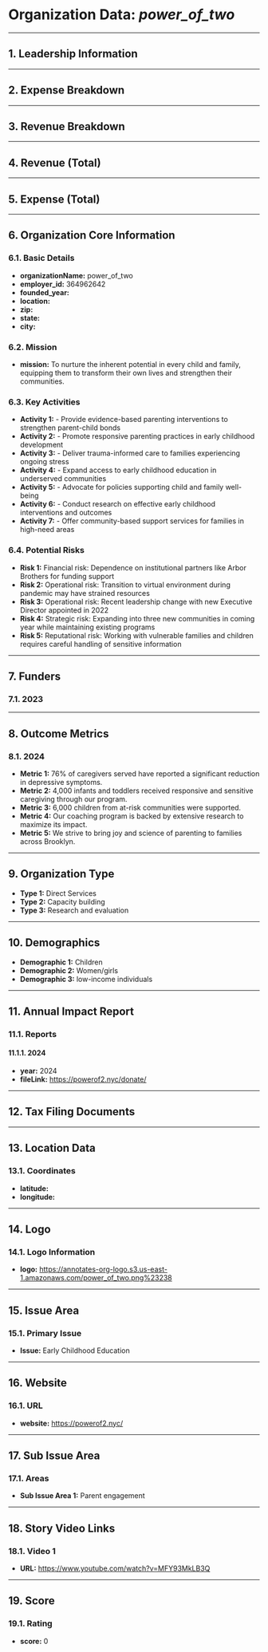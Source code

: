 # Organization Data: *power_of_two*

---

## 1. Leadership Information

---

## 2. Expense Breakdown

---

## 3. Revenue Breakdown

---

## 4. Revenue (Total)

---

## 5. Expense (Total)

---

## 6. Organization Core Information
### 6.1. Basic Details
- **organizationName:** power_of_two
- **employer_id:** 364962642
- **founded_year:** 
- **location:** 
- **zip:** 
- **state:** 
- **city:** 

### 6.2. Mission
- **mission:** To nurture the inherent potential in every child and family, equipping them to transform their own lives and strengthen their communities.

### 6.3. Key Activities
- **Activity 1:** - Provide evidence-based parenting interventions to strengthen parent-child bonds
- **Activity 2:** - Promote responsive parenting practices in early childhood development
- **Activity 3:** - Deliver trauma-informed care to families experiencing ongoing stress
- **Activity 4:** - Expand access to early childhood education in underserved communities
- **Activity 5:** - Advocate for policies supporting child and family well-being
- **Activity 6:** - Conduct research on effective early childhood interventions and outcomes
- **Activity 7:** - Offer community-based support services for families in high-need areas

### 6.4. Potential Risks
- **Risk 1:** Financial risk: Dependence on institutional partners like Arbor Brothers for funding support
- **Risk 2:** Operational risk: Transition to virtual environment during pandemic may have strained resources
- **Risk 3:** Operational risk: Recent leadership change with new Executive Director appointed in 2022
- **Risk 4:** Strategic risk: Expanding into three new communities in coming year while maintaining existing programs
- **Risk 5:** Reputational risk: Working with vulnerable families and children requires careful handling of sensitive information

---

## 7. Funders
### 7.1. 2023
---

## 8. Outcome Metrics
### 8.1. 2024
- **Metric 1:** 76% of caregivers served have reported a significant reduction in depressive symptoms.
- **Metric 2:** 4,000 infants and toddlers received responsive and sensitive caregiving through our program.
- **Metric 3:** 6,000 children from at-risk communities were supported.
- **Metric 4:** Our coaching program is backed by extensive research to maximize its impact.
- **Metric 5:** We strive to bring joy and science of parenting to families across Brooklyn.

---

## 9. Organization Type
- **Type 1:** Direct Services
- **Type 2:** Capacity building
- **Type 3:** Research and evaluation

---

## 10. Demographics
- **Demographic 1:** Children
- **Demographic 2:** Women/girls
- **Demographic 3:** low-income individuals

---

## 11. Annual Impact Report
### 11.1. Reports
#### 11.1.1. 2024
- **year:** 2024
- **fileLink:** https://powerof2.nyc/donate/

---

## 12. Tax Filing Documents

---

## 13. Location Data
### 13.1. Coordinates
- **latitude:** 
- **longitude:** 

---

## 14. Logo
### 14.1. Logo Information
- **logo:** https://annotates-org-logo.s3.us-east-1.amazonaws.com/power_of_two.png%23238

---

## 15. Issue Area
### 15.1. Primary Issue
- **Issue:** Early Childhood Education

---

## 16. Website
### 16.1. URL
- **website:** https://powerof2.nyc/

---

## 17. Sub Issue Area
### 17.1. Areas
- **Sub Issue Area 1:** Parent engagement

---

## 18. Story Video Links
### 18.1. Video 1
- **URL:** https://www.youtube.com/watch?v=MFY93MkLB3Q

---

## 19. Score
### 19.1. Rating
- **score:** 0
